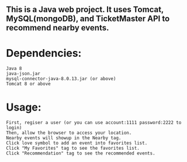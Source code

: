## This is a Java web project. It uses Tomcat, MySQL(mongoDB), and TicketMaster API to recommend nearby events.
 
# Dependencies:
	Java 8
	java-json.jar
	mysql-connector-java-8.0.13.jar (or above)
	Tomcat 8 or above

# Usage:
	First, regiser a user (or you can use account:1111 password:2222 to login)
	Then, allow the browser to access your location.
	Nearby events will showup in the Nearby tag.
	Click love symbol to add an event into favorites list.
	Click "My Favorites" tag to see the favorites list.
	Click "Recommendation" tag to see the recommended events.